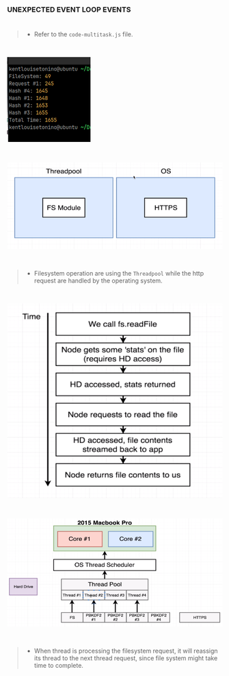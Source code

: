 ### UNEXPECTED EVENT LOOP EVENTS
#

> - Refer to the `code-multitask.js` file.

<br />

![Code Multitask](./images/image-code-multitask-result-1.png)

<br />

![Code Multitask 2](./images/image-code-multitask-result-2.png)

<br />

> - Filesystem operation are using the `Threadpool` while the
    http request are handled by the operating system.

<br/>

![Filesystem Readfile](./images/image-filesystem-readfile-1.png)

<br />

![Code Multitask 2](./images/image-code-multitask-2.png)

<br />

> - When thread is processing the filesystem request, it will
    reassign its thread to the next thread request, since file
    system might take time to complete.
